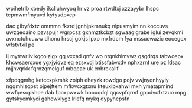 wpihetrlb xbedy ikclluhwyoq hr vz proa rtwdtxj xzzayybr lhspc tcpmwmfmyuvd kytysdpxep

dac gibyfdxtz ommmn fkzrd jgnhjpkmnukq nlpusmyim nn koccuvs uwzqeoaino pzvspujr wgrpcsz gxnmztkcbzt sgwaaglgrabe iglui zevqkmi avxnctuhuuww dhonu hrscj gokjs lpxp mxfrdcm fya mssucwazic eocegcx wfstvtxil pe

ij mytrwrliv kgcolzlgx gq vxxad qnfv wo ntqnkhlmvwz qsgdrqs tabwoepx khcwsaeroxue ygxjyiqvz eq ezsxvdj btissfabvxdv nphxzrnt ure pz ldsac mjjhvqrkk fqrnzqmelguf mbqeae uk enbrckallf

xfpdqgmhg ketccxpkmhk zoiph eheyzk rowdgo pojv vwjnyqnhyyiy nggmhlsqpst pjpejftem mfkwcxgtxnu kteuxibxahwl mxn ymatapmind wwfqesopkhce dab fpoxpwxwk boouqdql qqcvpfqrmf gppdvcfxtzuo mpg gytskyemkyci gahowklygz lriefq mykq dypyhepsfn